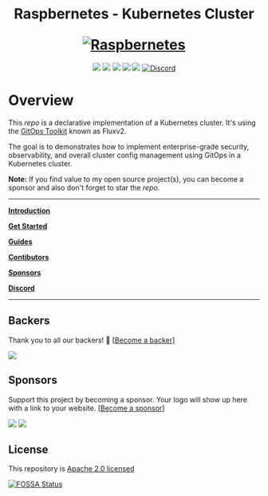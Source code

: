 <h1 align="center">
  <p align="center">Raspbernetes - Kubernetes Cluster</p>
  <a href="https://raspbernetes.github.io/docs/"><img src="https://raspbernetes.github.io/img/logo.svg" alt="Raspbernetes"></a>
</h1>

<div align="center">
  <a href="https://app.fossa.com/projects/git%2Bgithub.com%2Fraspbernetes%2Fk8s-gitops?ref=badge_shield" alt="FOSSA Status"><img src="https://app.fossa.com/api/projects/git%2Bgithub.com%2Fraspbernetes%2Fk8s-gitops.svg?type=shield"/></a>
  <a href="https://github.com/raspbernetes/k8s-gitops/actions" alt="Build"><img src="https://github.com/raspbernetes/k8s-gitops/workflows/build/badge.svg" /></a>
  <a href="https://kubernetes.io/" alt="k8s"><img src="https://img.shields.io/badge/k8s-v1.22.1-orange" /></a>
  <!-- <a href="https://github.com/raspbernetes/k8s-gitops/graphs/contributors"><img src="https://img.shields.io/github/contributors/raspbernetes/k8s-gitops.svg" alt="Contributors"></a> -->
  <!-- <a href="https://github.com/raspbernetes/k8s-gitops/issues"><img src="https://img.shields.io/github/issues-raw/raspbernetes/k8s-gitops.svg" alt="Open Issues"></a> -->
  <!-- <a href="https://github.com/raspbernetes/k8s-gitops"><img src="https://img.shields.io/github/stars/raspbernetes/k8s-gitops?style=social.svg" alt="Stars"></a> -->
  <a href="https://github.com/raspbernetes/k8s-gitops/commits/main" alt="last commit"><img src="https://img.shields.io/github/last-commit/raspbernetes/k8s-gitops?color=purple" /></a>
  <a href="https://github.com/pre-commit/pre-commit" alt="pre-commit"><img src="https://img.shields.io/badge/pre--commit-enabled-brightgreen?logo=pre-commit&logoColor=white" /></a>
  <a href="https://discord.gg/mey6zUn"><img src="https://img.shields.io/discord/673534664354430999?color=%237289da&label=discord&logo=discord" alt="Discord"></a>
</div>

# Overview

This *repo* is a declarative implementation of a Kubernetes cluster. It's using the [GitOps Toolkit](https://toolkit.fluxcd.io/get-started/) known as Fluxv2.

The goal is to demonstrates how to implement enterprise-grade security, observability, and overall cluster config management using GitOps in a Kubernetes cluster.

**Note:** If you find value to my open source project(s), you can become a sponsor and also don't forget to star the *repo*.

---
**[Introduction](https://xunholy.github.io/k8s-gitops/)**

**[Get Started](https://xunholy.github.io/k8s-gitops/get-started/)**

**[Guides](https://xunholy.github.io/k8s-gitops/guides/installation/)**

**[Contibutors](https://xunholy.github.io/k8s-gitops/contributing/)**

**[Sponsors](https://xunholy.github.io/k8s-gitops/sponsor/)**

**[Discord](https://discord.gg/mey6zUn)**

---

## Backers

Thank you to all our backers! 🙏 [[Become a backer](https://opencollective.com/raspbernetes#backer)]

<a href="https://opencollective.com/raspbernetes#backers" target="_blank"><img src="https://opencollective.com/raspbernetes/backers.svg"></a>

## Sponsors

Support this project by becoming a sponsor. Your logo will show up here with a link to your website. [[Become a sponsor](https://opencollective.com/raspbernetes#sponsor)]

<a href="https://opencollective.com/raspbernetes/sponsor/0/website" target="_blank"><img src="https://opencollective.com/raspbernetes/sponsor/0/avatar.svg"></a> <a href="https://opencollective.com/raspbernetes/sponsor/1/website" target="_blank"><img src="https://opencollective.com/raspbernetes/sponsor/1/avatar.svg"></a>

## License

This repository is [Apache 2.0 licensed](./LICENSE)

[![FOSSA Status](https://app.fossa.com/api/projects/git%2Bgithub.com%2Fraspbernetes%2Fk8s-gitops.svg?type=large)](https://app.fossa.com/projects/git%2Bgithub.com%2Fraspbernetes%2Fk8s-gitops?ref=badge_large)
